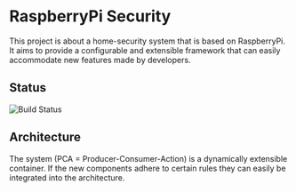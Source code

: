 # RaspberryPi Security
This project is about a home-security system that is based on RaspberryPi.
It aims to provide a configurable and extensible framework that can easily accommodate new features made by developers.

## Status
![Build Status](https://travis-ci.org/MTTRK/RaspberryPi_Security.svg?branch=master)

## Architecture
The system (PCA = Producer-Consumer-Action) is a dynamically extensible container. 
If the new components adhere to certain rules they can easily be integrated into the architecture.